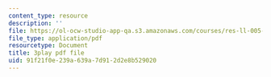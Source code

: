 ```yaml
---
content_type: resource
description: ''
file: https://ol-ocw-studio-app-qa.s3.amazonaws.com/courses/res-ll-005-mathematics-of-big-data-and-machine-learning-january-iap-2020/91f21f0e239a639a7d912d2e8b529020_RpPlj2HnuWg.pdf
file_type: application/pdf
resourcetype: Document
title: 3play pdf file
uid: 91f21f0e-239a-639a-7d91-2d2e8b529020
---
```

